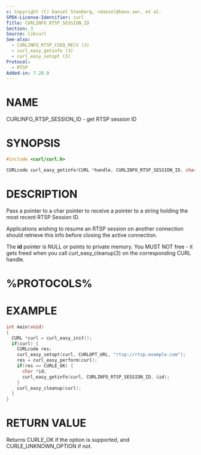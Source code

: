 ```yaml
---
c: Copyright (C) Daniel Stenberg, <daniel@haxx.se>, et al.
SPDX-License-Identifier: curl
Title: CURLINFO_RTSP_SESSION_ID
Section: 3
Source: libcurl
See-also:
  - CURLINFO_RTSP_CSEQ_RECV (3)
  - curl_easy_getinfo (3)
  - curl_easy_setopt (3)
Protocol:
  - RTSP
Added-in: 7.20.0
---
```


# NAME

CURLINFO_RTSP_SESSION_ID - get RTSP session ID

# SYNOPSIS

~~~c
#include <curl/curl.h>

CURLcode curl_easy_getinfo(CURL *handle, CURLINFO_RTSP_SESSION_ID, char **id);
~~~

# DESCRIPTION

Pass a pointer to a char pointer to receive a pointer to a string holding the
most recent RTSP Session ID.

Applications wishing to resume an RTSP session on another connection should
retrieve this info before closing the active connection.

The **id** pointer is NULL or points to private memory. You MUST NOT free -
it gets freed when you call curl_easy_cleanup(3) on the corresponding
CURL handle.

# %PROTOCOLS%

# EXAMPLE

~~~c
int main(void)
{
  CURL *curl = curl_easy_init();
  if(curl) {
    CURLcode res;
    curl_easy_setopt(curl, CURLOPT_URL, "rtsp://rtsp.example.com");
    res = curl_easy_perform(curl);
    if(res == CURLE_OK) {
      char *id;
      curl_easy_getinfo(curl, CURLINFO_RTSP_SESSION_ID, &id);
    }
    curl_easy_cleanup(curl);
  }
}
~~~

# RETURN VALUE

Returns CURLE_OK if the option is supported, and CURLE_UNKNOWN_OPTION if not.
